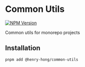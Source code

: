 # Common Utils

[![NPM Version](https://img.shields.io/npm/v/%40henry-hong%2Fcommon-utils)](https://www.npmjs.com/package/@henry-hong/common-utils)

Common utils for monorepo projects

## Installation

```bash
pnpm add @henry-hong/common-utils
```
